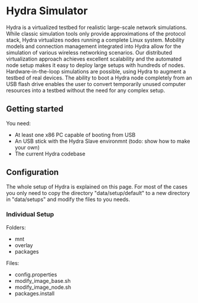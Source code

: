 # Hydra Simulator #

Hydra is a virtualized testbed for realistic large-scale network simulations. While classic simulation tools only provide approximations of the protocol stack, Hydra virtualizes nodes running a complete Linux system. Mobility models and connection management integrated into Hydra allow for the simulation of various wireless networking scenarios. Our distributed virtualization approach achieves excellent scalability and the automated node setup makes it easy to deploy large setups with hundreds of nodes. Hardware-in-the-loop simulations are possible, using Hydra to augment a testbed of real devices. The ability to boot a Hydra node completely from an USB flash drive enables the user to convert temporarily unused computer resources into a testbed without the need for any complex setup.

## Getting started ##

You need:
 * At least one x86 PC capable of booting from USB
 * An USB stick with the Hydra Slave environmnt (todo: show how to make your own)
 * The current Hydra codebase
 
 ## Configuration ##
 
The whole setup of Hydra is explained on this page. For most of the cases you only need to copy the directory "data/setup/default" to a new directory in "data/setups" and modify the files to you needs.

### Individual Setup ###

Folders:
 * mnt
 * overlay
 * packages

Files:
 * config.properties
 * modify_image_base.sh
 * modify_image_node.sh
 * packages.install
 
